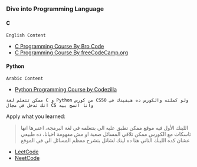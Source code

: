 ### Dive into Programming Language

#### C
``English Content``
-  [C Programming Course By Bro Code](https://m.youtube.com/watch?v=87SH2Cn0s9A&t=257s&pp=ygUZYyBwcm9ncmFtbWluZyBmdWxsIGNvdXJzZQ%3D%3D)
-  [C Programming Course By freeCodeCamp.org](https://www.youtube.com/playlist?list=PLPt2dINI2MIbMba7tpx3qvmgOsDlpITwG)

#### Python
``Arabic Content``
- [Python Programming Course by Codezilla](https://youtube.com/playlist?list=PLuXY3ddo_8nzrO74UeZQVZOb5-wIS6krJ&si=R30j_glEtJ6wgC9Y)

```ممكن تتعلم لغة C و Python من كورس CS50 ولو كملته والكورس ده هيفيدك في انك تدخل في مجال CS وانا انصح بيه```
  
Apply what you learned:
> اللينك الأول فيه موقع ممكن تطبق عليه الي بتتعلمه في لغة البرمجة، اعتبرها انها تاسكات مع الكورس
> ممكن تلاقي المسائل صعبة او مش مفهومة احيانا، ده طبيعي عشان كده اللينك التاني هنا ده لينك لشانل بتشرح معظم المسائل الي في الموقع

- [LeetCode](https://leetcode.com/)
- [NeetCode](https://www.youtube.com/@NeetCode/playlists)
